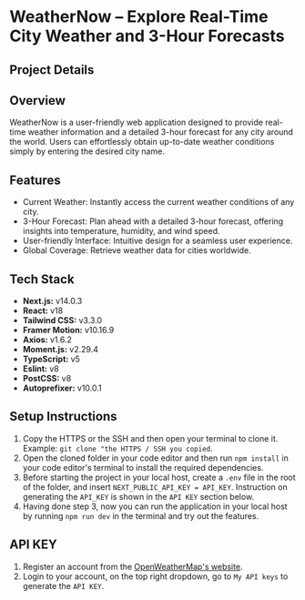 # WeatherNow – Explore Real-Time City Weather and 3-Hour Forecasts

## Project Details

## Overview

WeatherNow is a user-friendly web application designed to provide real-time weather information and a detailed 3-hour forecast for any city around the world. Users can effortlessly obtain up-to-date weather conditions simply by entering the desired city name.

## Features

- Current Weather: Instantly access the current weather conditions of any city.
- 3-Hour Forecast: Plan ahead with a detailed 3-hour forecast, offering insights into temperature, humidity, and wind speed.
- User-friendly Interface: Intuitive design for a seamless user experience.
- Global Coverage: Retrieve weather data for cities worldwide.

## Tech Stack

- **Next.js:** v14.0.3
- **React:** v18
- **Tailwind CSS:** v3.3.0
- **Framer Motion:** v10.16.9
- **Axios:** v1.6.2
- **Moment.js:** v2.29.4
- **TypeScript:** v5
- **Eslint:** v8
- **PostCSS:** v8
- **Autoprefixer:** v10.0.1

## Setup Instructions

1. Copy the HTTPS or the SSH and then open your terminal to clone it. Example: `git clone "the HTTPS / SSH you copied`.
2. Open the cloned folder in your code editor and then run `npm install` in your code editor's terminal to install the required dependencies.
3. Before starting the project in your local host, create a `.env` file in the root of the folder, and insert `NEXT_PUBLIC_API_KEY = API_KEY`. Instruction on generating the `API_KEY` is shown in the `API KEY` section below.
4. Having done step 3, now you can run the application in your local host by running `npm run dev` in the terminal and try out the features.

## API KEY

1. Register an account from the <a href="https://openweathermap.org/" target="_blank">OpenWeatherMap's website</a>.
2. Login to your account, on the top right dropdown, go to `My API keys` to generate the `API KEY`.
